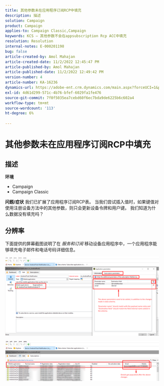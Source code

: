 ```yaml
---
title: 其他参数未在应用程序订阅RCP中填充
description: 描述
solution: Campaign
product: Campaign
applies-to: Campaign Classic,Campaign
keywords: KCS — 其他参数不会在appsubscription Rcp ACC中填充
resolution: Resolution
internal-notes: E-000201198
bug: false
article-created-by: Amol Mahajan
article-created-date: 11/2/2022 12:45:47 PM
article-published-by: Amol Mahajan
article-published-date: 11/2/2022 12:49:42 PM
version-number: 4
article-number: KA-16236
dynamics-url: https://adobe-ent.crm.dynamics.com/main.aspx?forceUCI=1&pagetype=entityrecord&etn=knowledgearticle&id=6e46d644-ac5a-ed11-9561-6045bd006a22
exl-id: 4d61d299-571c-4b76-bfef-6029fa1fe476
source-git-commit: 7f0f5035ea7cebd60f6ec7bda9de6225b6c602a4
workflow-type: tm+mt
source-wordcount: '113'
ht-degree: 6%

---
```


# 其他参数未在应用程序订阅RCP中填充

## 描述

<b>环境</b>
- Campaign
- Campaign Classic

<b>问题/症状</b>
我们已扩展了应用程序订阅RCP表。 当我们尝试插入值时，如果键值对使用注册设备方法中的其他参数，则只会更新设备令牌和用户键。 我们知道为什么数据没有填充吗？


## 分辨率


下面提供的屏幕截图说明了在 *服务和订阅* 移动设备应用程序中，一个应用程序能够填充电子邮件和电话号码详细信息。



![](assets/bc1c5473-4bd0-ec11-a7b5-00224809c556.png)



![](assets/ddd78ad4-4bd0-ec11-a7b5-00224809c556.png)
